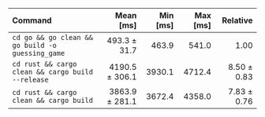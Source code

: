 | Command | Mean [ms] | Min [ms] | Max [ms] | Relative |
|:---|---:|---:|---:|---:|
| `cd go && go clean && go build -o guessing_game` | 493.3 ± 31.7 | 463.9 | 541.0 | 1.00 |
| `cd rust && cargo clean && cargo build --release` | 4190.5 ± 306.1 | 3930.1 | 4712.4 | 8.50 ± 0.83 |
| `cd rust && cargo clean && cargo build` | 3863.9 ± 281.1 | 3672.4 | 4358.0 | 7.83 ± 0.76 |
